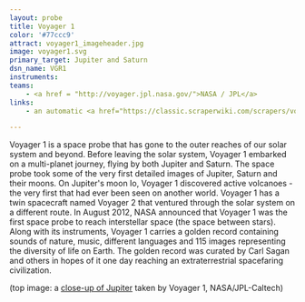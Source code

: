 ```yaml
---
layout: probe
title: Voyager 1
color: '#77ccc9'
attract: voyager1_imageheader.jpg
image: voyager1.svg
primary_target: Jupiter and Saturn
dsn_name: VGR1
instruments:
teams:
    - <a href = "http://voyager.jpl.nasa.gov/">NASA / JPL</a>
links:
    - an automatic <a href="https://classic.scraperwiki.com/scrapers/voyager_cosmic_ray_subsystem_data/">data scraper</a> of the <a href="http://voyager.gsfc.nasa.gov/heliopause/data.html">data</a> from the cosmic ray detector on Voyager 1 and 2

---
```


Voyager 1 is a space probe that has gone to the outer reaches of our solar system and beyond. Before leaving the solar system, Voyager 1 embarked on a multi-planet journey, flying by both Jupiter and Saturn. The space probe took some of the very first detailed images of Jupiter, Saturn and their moons. On Jupiter's moon Io, Voyager 1 discovered active volcanoes - the very first that had ever been seen on another world. Voyager 1 has a twin spacecraft named Voyager 2 that ventured through the solar system on a different route. In August 2012, NASA announced that Voyager 1 was the first space probe to reach interstellar space (the space between stars). Along with its instruments, Voyager 1 carries a golden record containing sounds of nature, music, different languages and 115 images representing the diversity of life on Earth. The golden record was curated by Carl Sagan and others in hopes of it one day reaching an extraterrestrial spacefaring civilization. 

<div class="caption">(top image: a <a href="http://solarsystem.nasa.gov/multimedia/display.cfm?Category=Spacecraft&IM_ID=10004">close-up of Jupiter</a> taken by Voyager 1, NASA/JPL-Caltech)</div>
